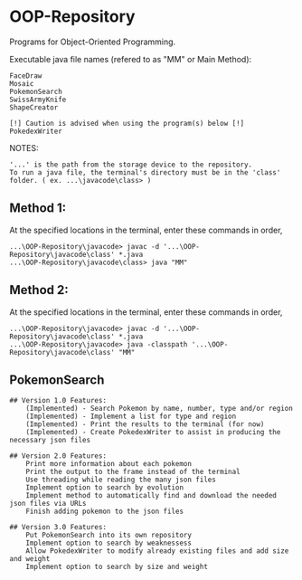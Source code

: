 # OOP-Repository

Programs for Object-Oriented Programming.

Executable java file names (refered to as "MM" or Main Method):

	FaceDraw
	Mosaic
	PokemonSearch
	SwissArmyKnife
	ShapeCreator

	[!] Caution is advised when using the program(s) below [!]
	PokedexWriter


NOTES: 

	'...' is the path from the storage device to the repository.
	To run a java file, the terminal's directory must be in the 'class' folder. ( ex. ...\javacode\class> )


## Method 1:
At the specified locations in the terminal, enter these commands in order,

	...\OOP-Repository\javacode> javac -d '...\OOP-Repository\javacode\class' *.java
	...\OOP-Repository\javacode\class> java "MM"


## Method 2:
At the specified locations in the terminal, enter these commands in order,

	...\OOP-Repository\javacode> javac -d '...\OOP-Repository\javacode\class' *.java
	...\OOP-Repository\javacode> java -classpath '...\OOP-Repository\javacode\class' "MM"


## PokemonSearch
	## Version 1.0 Features:
		(Implemented) - Search Pokemon by name, number, type and/or region
		(Implemented) - Implement a list for type and region
		(Implemented) - Print the results to the terminal (for now)
		(Implemented) - Create PokedexWriter to assist in producing the necessary json files

	## Version 2.0 Features:
		Print more information about each pokemon
		Print the output to the frame instead of the terminal
		Use threading while reading the many json files
		Implement option to search by evolution
		Implement method to automatically find and download the needed json files via URLs
		Finish adding pokemon to the json files

	## Version 3.0 Features:
		Put PokemonSearch into its own repository
		Implement option to search by weaknessess
		Allow PokedexWriter to modify already existing files and add size and weight
		Implement option to search by size and weight